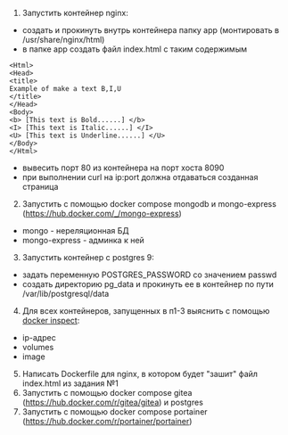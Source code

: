 1) Запустить контейнер nginx:
- создать и прокинуть внутрь контейнера папку app (монтировать в /usr/share/nginx/html)
- в папке app создать файл index.html с таким содержимым
```
<Html>    
<Head>  
<title>  
Example of make a text B,I,U  
</title>  
</Head>  
<Body>   
<b> [This text is Bold......] </b>  
<I> [This text is Italic......] </I>  
<U> [This text is Underline......] </U>   
</Body>  
</Html> 
```
- вывесить порт 80 из контейнера на порт хоста 8090 
- при выполнении curl на ip:port должна отдаваться созданная страница
2) Запустить с помощью docker compose mongodb и mongo-express (https://hub.docker.com/_/mongo-express)
- mongo - нереляционная БД
- mongo-express - админка к ней
3) Запустить контейнер с postgres 9:
- задать переменную POSTGRES_PASSWORD со значением passwd
- создать директорию pg_data и прокинуть ее в контейнер по пути /var/lib/postgresql/data
4) Для всех контейнеров, запущенных в п1-3 выяснить с помощью [docker inspect](https://docs.docker.com/reference/cli/docker/inspect/):
- ip-адрес
- volumes
- image
5) Написать Dockerfile для nginx, в котором будет "зашит" файл index.html из задания №1
6) Запустить с помощью docker compose gitea (https://hub.docker.com/r/gitea/gitea) и postgres
7) Запустить с помощью docker compose portainer (https://hub.docker.com/r/portainer/portainer)
